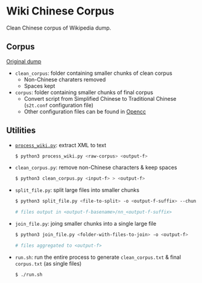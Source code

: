 # Wiki Chinese Corpus

Clean Chinese corpus of Wikipedia dump.  

## Corpus

[Original dump](http://linguatools.org/tools/corpora/wikipedia-monolingual-corpora/)

- `clean_corpus`: folder containing smaller chunks of clean corpus
  - Non-Chinese charaters removed
  - Spaces kept
- `corpus`: folder containing smaller chunks of final corpus
  - Convert script from Simplified Chinese to Traditional Chinese (`s2t.conf` configuration file)
  - Other configuration files can be found in [Opencc](https://github.com/BYVoid/OpenCC)

## Utilities

- [`process_wiki.py`](https://github.com/panyang/Wikipedia_Word2vec/blob/master/v1/process_wiki.py): extract XML to text
    ```bash
    $ python3 process_wiki.py <raw-corpus> <output-f>
    ```

- `clean_corpus.py`: remove non-Chinese characters & keep spaces
    ```bash
    $ python3 clean_corpus.py <input-f> > <output-f>
    ```
    
- `split_file.py`: split large files into smaller chunks
    ```bash
    $ python3 split_file.py <file-to-split> -o <output-f-suffix> --chunksize <size-in-KB>

    # files output in <output-f-basename>/nn_<output-f-suffix>
    ```

- `join_file.py`: joing smaller chunks into a single large file
    ```bash
    $ python3 join_file.py <folder-with-files-to-join> -o <output-f>

    # files aggregated to <output-f>
    ```
    
- `run.sh`: run the entire process to generate `clean_corpus.txt` & final `corpus.txt` (as single files)
    ```bash
    $ ./run.sh
    ```
